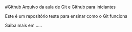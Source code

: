 #Github
Arquivo da aula de Git e Github para iniciantes

Este é um repositório teste para ensinar como o Git funciona

Saiba mais em .....
